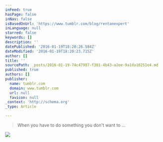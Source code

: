 ```yaml
---
inFeed: true
hasPage: false
inNav: false
isBasedOnUrl: 'https://www.tumblr.com/blog/rentanexpert'
inLanguage: null
starred: false
keywords: []
description: ''
datePublished: '2016-01-19T18:20:26.584Z'
dateModified: '2016-01-19T18:20:23.715Z'
author: []
title: ''
sourcePath: _posts/2016-01-19-74c47987-f381-4b43-a2ee-9a1da10251e4.md
published: true
authors: []
publisher:
  name: tumblr.com
  domain: www.tumblr.com
  url: null
  favicon: null
_context: 'http://schema.org'
_type: Article

---
```

> When you have to do something you don't want to ...

![](https://s3-us-west-2.amazonaws.com/the-grid-img/p/cc31ee93607155b5150f2f25f81a5bee1754d202.gif)